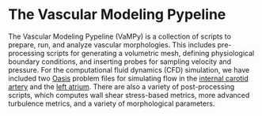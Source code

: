 # The Vascular Modeling Pypeline

The Vascular Modeling Pypeline (VaMPy) is a collection of scripts to prepare, run, and analyze vascular morphologies.
This includes pre-processing scripts for generating a volumetric mesh, defining physiological boundary conditions, and
inserting probes for sampling velocity and pressure. For the computational fluid dynamics (CFD) simulation, we have
included two [Oasis](https://github.com/mikaem/Oasis) problem files for simulating flow in the [internal carotid artery](https://en.wikipedia.org/wiki/Internal_carotid_artery) and the [left atrium](https://en.wikipedia.org/wiki/Atrium_(heart)). 
There are also a variety of post-processing scripts, which computes wall shear stress-based metrics, more advanced turbulence metrics, and a variety of morphological parameters. 
